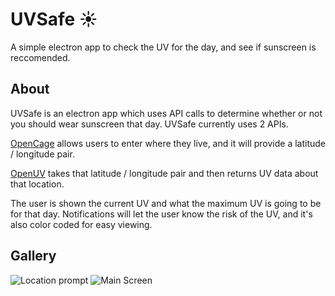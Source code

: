 # UVSafe ☀

A simple electron app to check the UV for the day, and see if sunscreen is reccomended.

## About

UVSafe is an electron app which uses API calls to determine whether or not you should wear sunscreen that day.
UVSafe currently uses 2 APIs.

[OpenCage](https://opencagedata.com/) allows users to enter where they live, and it will provide a latitude / longitude pair.

[OpenUV](https://www.openuv.io/) takes that latitude / longitude pair and then returns UV data about that location.

The user is shown the current UV and what the maximum UV is going to be for that day. Notifications will let the user know the risk of the UV, and it's also color coded for easy viewing.

## Gallery
![Location prompt](https://abrahams.dev/images/gallery/uvlocation.png)
![Main Screen](https://abrahams.dev/images/gallery/uvmain.png)
